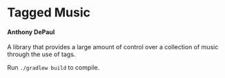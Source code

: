 # Tagged Music

#### Anthony DePaul

A library that provides a large amount of control over a collection of music
through the use of tags.

Run `./gradlew build` to compile.